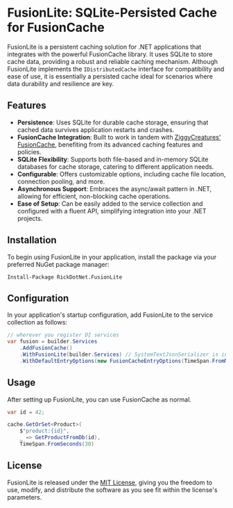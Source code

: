 # FusionLite: SQLite-Persisted Cache for FusionCache

FusionLite is a persistent caching solution for .NET applications that integrates with the powerful FusionCache library. It uses SQLite to store cache data, providing a robust and reliable caching mechanism. Although FusionLite implements the `IDistributedCache` interface for compatibility and ease of use, it is essentially a persisted cache ideal for scenarios where data durability and resilience are key.

## Features

- **Persistence**: Uses SQLite for durable cache storage, ensuring that cached data survives application restarts and crashes.
- **FusionCache Integration**: Built to work in tandem with [ZiggyCreatures' FusionCache](https://github.com/ZiggyCreatures/FusionCache), benefiting from its advanced caching features and policies.
- **SQLite Flexibility**: Supports both file-based and in-memory SQLite databases for cache storage, catering to different application needs.
- **Configurable**: Offers customizable options, including cache file location, connection pooling, and more.
- **Asynchronous Support**: Embraces the async/await pattern in .NET, allowing for efficient, non-blocking cache operations.
- **Ease of Setup**: Can be easily added to the service collection and configured with a fluent API, simplifying integration into your .NET projects.

## Installation

To begin using FusionLite in your application, install the package via your preferred NuGet package manager:

```
Install-Package RickDotNet.FusionLite
```

## Configuration

In your application's startup configuration, add FusionLite to the service collection as follows:

```csharp
// wherever you register DI services
var fusion = builder.Services  
    .AddFusionCache()  
    .WithFusionLite(builder.Services) // SystemTextJsonSerializer is included
    .WithDefaultEntryOptions(new FusionCacheEntryOptions(TimeSpan.FromMinutes(2)));
```

## Usage

After setting up FusionLite, you can use FusionCache as normal.

```csharp
var id = 42;

cache.GetOrSet<Product>(
	$"product:{id}",
	_ => GetProductFromDb(id),
	TimeSpan.FromSeconds(30)
```

## License

FusionLite is released under the [MIT License](https://opensource.org/licenses/MIT), giving you the freedom to use, modify, and distribute the software as you see fit within the license's parameters.
